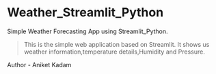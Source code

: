 # Weather_Streamlit_Python
Simple Weather Forecasting App using Streamlit_Python.
> This is the simple web application based on Streamlit.
> It shows us weather information,temperature details,Humidity and Pressure.

Author - Aniket Kadam
